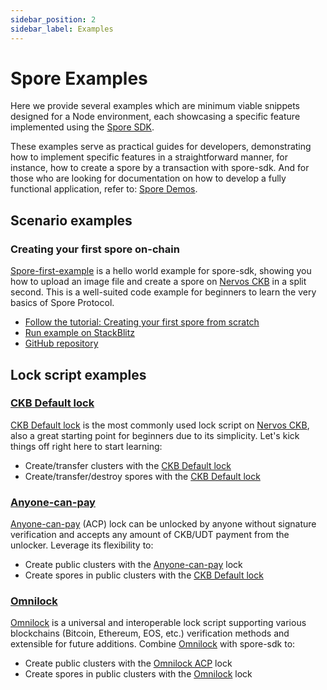 ```yaml
---
sidebar_position: 2
sidebar_label: Examples
---
```


# Spore Examples

Here we provide several examples which are minimum viable snippets designed for a Node environment, each showcasing a specific feature implemented using the [Spore SDK](./spore-sdk).

These examples serve as practical guides for developers, demonstrating how to implement specific features in a straightforward manner, for instance, how to create a spore by a transaction with spore-sdk. And for those who are looking for documentation on how to develop a fully functional application, refer to: [Spore Demos](./demos).

## Scenario examples

### Creating your first spore on-chain

[Spore-first-example](https://github.com/sporeprotocol/spore-first-example) is a hello world example for spore-sdk, showing you how to upload an image file and create a spore on [Nervos CKB](https://www.nervos.org/) in a split second. This is a well-suited code example for beginners to learn the very basics of Spore Protocol.

- [Follow the tutorial: Creating your first spore from scratch](./examples)
- [Run example on StackBlitz](https://stackblitz.com/github/sporeprotocol/spore-first-example?file=src%2Findex.ts)
- [GitHub repository](https://github.com/sporeprotocol/spore-first-example)

## Lock script examples

### [CKB Default lock](https://github.com/sporeprotocol/spore-sdk/tree/beta/examples/secp256k1)

[CKB Default lock](https://www.notion.so/cryptape/examples/secp256k1) is the most commonly used lock script on [Nervos CKB](https://www.nervos.org/), also a great starting point for beginners due to its simplicity. Let's kick things off right here to start learning:

- Create/transfer clusters with the [CKB Default lock](https://github.com/nervosnetwork/ckb-system-scripts/blob/master/c/secp256k1_blake160_sighash_all.c)
- Create/transfer/destroy spores with the [CKB Default lock](https://github.com/nervosnetwork/ckb-system-scripts/blob/master/c/secp256k1_blake160_sighash_all.c)

### [Anyone-can-pay](https://github.com/sporeprotocol/spore-sdk/tree/beta/examples/acp)

[Anyone-can-pay](https://github.com/nervosnetwork/rfcs/blob/master/rfcs/0026-anyone-can-pay/0026-anyone-can-pay.md) (ACP) lock can be unlocked by anyone without signature verification and accepts any amount of CKB/UDT payment from the unlocker. Leverage its flexibility to:

- Create public clusters with the [Anyone-can-pay](https://github.com/nervosnetwork/rfcs/blob/master/rfcs/0026-anyone-can-pay/0026-anyone-can-pay.md) lock
- Create spores in public clusters with the [CKB Default lock](https://github.com/nervosnetwork/ckb-system-scripts/blob/master/c/secp256k1_blake160_sighash_all.c)

### [Omnilock](https://github.com/sporeprotocol/spore-sdk/tree/beta/examples/omnilock)

[Omnilock](https://github.com/nervosnetwork/rfcs/blob/master/rfcs/0042-omnilock/0042-omnilock.md) is a universal and interoperable lock script supporting various blockchains (Bitcoin, Ethereum, EOS, etc.) verification methods and extensible for future additions. Combine [Omnilock](https://github.com/nervosnetwork/rfcs/blob/master/rfcs/0042-omnilock/0042-omnilock.md) with spore-sdk to:

- Create public clusters with the [Omnilock ACP](https://github.com/nervosnetwork/rfcs/blob/master/rfcs/0042-omnilock/0042-omnilock.md#anyone-can-pay-mode) lock
- Create spores in public clusters with the [Omnilock](https://github.com/nervosnetwork/rfcs/blob/master/rfcs/0042-omnilock/0042-omnilock.md) lock
